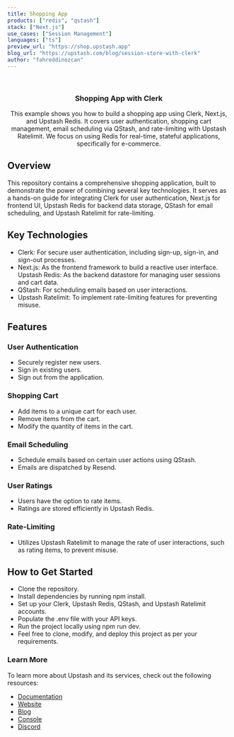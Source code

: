 ```yaml
---
title: Shopping App
products: ["redis", "qstash"]
stack: ["Next.js"]
use_cases: ["Session Management"]
languages: ["ts"]
preview_url: "https://shop.upstash.app"
blog_url: "https://upstash.com/blog/session-store-with-clerk"
author: "fahreddinozcan"
---
```


<br />
<div align="center">

  <h3 align="center">Shopping App with Clerk</h3>

  <p align="center">
		This example shows you how to build a shopping app using Clerk, Next.js, and Upstash Redis. It covers user authentication, shopping cart management, email scheduling via QStash, and rate-limiting with Upstash Ratelimit. We focus on using Redis for real-time, stateful applications, specifically for e-commerce.
  </p>
</div>

## Overview

This repository contains a comprehensive shopping application, built to demonstrate the power of combining several key technologies. It serves as a hands-on guide for integrating Clerk for user authentication, Next.js for frontend UI, Upstash Redis for backend data storage, QStash for email scheduling, and Upstash Ratelimit for rate-limiting.

## Key Technologies

- Clerk: For secure user authentication, including sign-up, sign-in, and sign-out processes.
- Next.js: As the frontend framework to build a reactive user interface.
  Upstash Redis: As the backend datastore for managing user sessions and cart data.
- QStash: For scheduling emails based on user interactions.
- Upstash Ratelimit: To implement rate-limiting features for preventing misuse.

## Features

### User Authentication

- Securely register new users.
- Sign in existing users.
- Sign out from the application.

### Shopping Cart

- Add items to a unique cart for each user.
- Remove items from the cart.
- Modify the quantity of items in the cart.

### Email Scheduling

- Schedule emails based on certain user actions using QStash.
- Emails are dispatched by Resend.

### User Ratings

- Users have the option to rate items.
- Ratings are stored efficiently in Upstash Redis.

### Rate-Limiting

- Utilizes Upstash Ratelimit to manage the rate of user interactions, such as rating items, to prevent misuse.

## How to Get Started

- Clone the repository.
- Install dependencies by running npm install.
- Set up your Clerk, Upstash Redis, QStash, and Upstash Ratelimit accounts.
- Populate the .env file with your API keys.
- Run the project locally using npm run dev.
- Feel free to clone, modify, and deploy this project as per your requirements.

### Learn More

To learn more about Upstash and its services, check out the following resources:

- [Documentation](https://docs.upstash.com)
- [Website](https://upstash.com)
- [Blog](https://upstash.com/blog)
- [Console](https://console.upstash.com)
- [Discord](https://upstash.com/discord)
